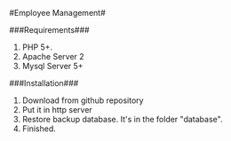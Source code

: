 #Employee Management#


###Requirements###

1. PHP 5+.
2. Apache Server 2
3. Mysql Server 5+

###Installation###

1. Download from github repository
2. Put it in http server
3. Restore backup database. It's in the folder "database".
4. Finished.
